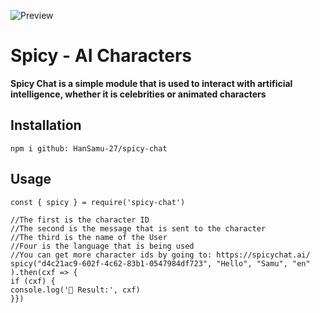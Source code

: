 ![Preview](https://i.postimg.cc/hGG7mt4t/images-21.jpg)

# **Spicy - AI Characters**

**Spicy Chat is a simple module that is used to interact with artificial intelligence, whether it is celebrities or animated characters**

## **Installation**

```
npm i github: HanSamu-27/spicy-chat 
```

## Usage
```
const { spicy } = require('spicy-chat')

//The first is the character ID 
//The second is the message that is sent to the character 
//The third is the name of the User 
//Four is the language that is being used 
//You can get more character ids by going to: https://spicychat.ai/
spicy("d4c21ac9-602f-4c62-83b1-0547984df723", "Hello", "Samu", "en" ).then(cxf => {
if (cxf) {
console.log('🥡 Result:', cxf)
}})
```